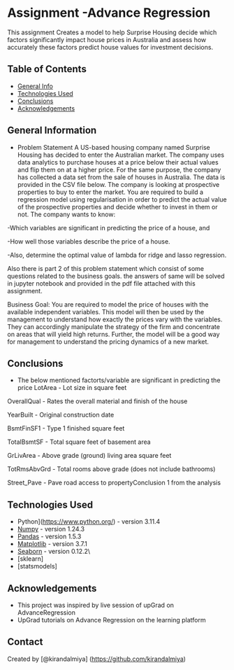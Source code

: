 # Assignment -Advance Regression

This assignment Creates a model to help Surprise Housing decide which factors significantly impact house prices in Australia and assess how accurately these factors predict house values for investment decisions.

## Table of Contents
* [General Info](#general-information)
* [Technologies Used](#technologies-used)
* [Conclusions](#conclusions)
* [Acknowledgements](#acknowledgements)

## General Information
- Problem Statement 
A US-based housing company named Surprise Housing has decided to enter the Australian market. The company uses data analytics to purchase houses at a price below their actual values and flip them on at a higher price. For the same purpose, the company has collected a data set from the sale of houses in Australia. The data is provided in the CSV file below.
The company is looking at prospective properties to buy to enter the market. You are required to build a regression model using regularisation in order to predict the actual value of the prospective properties and decide whether to invest in them or not.
The company wants to know:

-Which variables are significant in predicting the price of a house, and

-How well those variables describe the price of a house.

-Also, determine the optimal value of lambda for ridge and lasso regression.

Also there is part 2 of this problem statement which consist of some questions related to the business goals.
the answers of same will be solved in jupyter notebook and provided in the pdf file attached with this assignment.

Business Goal:
You are required to model the price of houses with the available independent variables. This model will then be used by the management to understand how exactly the prices vary with the variables. They can accordingly manipulate the strategy of the firm and concentrate on areas that will yield high returns. Further, the model will be a good way for management to understand the pricing dynamics of a new market.

## Conclusions
- The below mentioned factorts/variable are significant in predicting the price
LotArea      -   Lot size in square feet

OverallQual  -   Rates the overall material and finish of the house

YearBuilt    -   Original construction date

BsmtFinSF1   -  Type 1 finished square feet

TotalBsmtSF  -  Total square feet of basement area

GrLivArea    -  Above grade (ground) living area square feet

TotRmsAbvGrd -  Total rooms above grade (does not include bathrooms)

Street_Pave  -  Pave road access to propertyConclusion 1 from the analysis



## Technologies Used
- Python](https://www.python.org/) - version 3.11.4
- [Numpy](https://numpy.org/) - version 1.24.3
- [Pandas](https://pandas.pydata.org/) - version 1.5.3
- [Matplotlib](https://matplotlib.org/) - version 3.7.1
- [Seaborn](https://seaborn.pydata.org/) - version 0.12.2\
- [sklearn]
- [statsmodels]

<!-- As the libraries versions keep on changing, it is recommended to mention the version of library used in this project -->

## Acknowledgements
- This project was inspired by live session of upGrad on AdvanceRegression
- UpGrad tutorials on Advance Regression on the learning platform

## Contact
Created by [@kirandalmiya]  (https://github.com/kirandalmiya)
